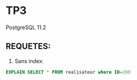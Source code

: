 # TP3
PostgreSQL 11.2  

## REQUETES:  
1. Sans index:
``` sql
EXPLAIN SELECT * FROM realisateur where ID=280
```
